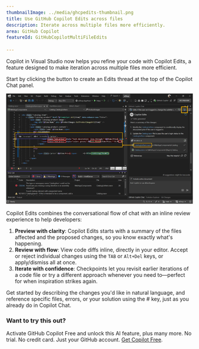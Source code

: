 ```yaml
---
thumbnailImage: ../media/ghcpedits-thumbnail.png
title: Use GitHub Copilot Edits across files
description: Iterate across multiple files more efficiently.
area: GitHub Copilot
featureId: GitHubCopilotMultiFileEdits

---
```



Copilot in Visual Studio now helps you refine your code with Copilot Edits, a feature designed to make iteration across multiple files more efficient.

Start by clicking the button to create an Edits thread at the top of the Copilot Chat panel.

![Copilot Edits Picture](../media/ghcpedits.png)

Copilot Edits combines the conversational flow of chat with an inline review experience to help developers:

1. **Preview with clarity**: Copilot Edits starts with a summary of the files affected and the proposed changes, so you know exactly what's happening.
2. **Review with flow**: View code diffs inline, directly in your editor. Accept or reject individual changes using the `TAB` or `Alt+Del` keys, or apply/dismiss all at once.
3. **Iterate with confidence**: Checkpoints let you revisit earlier iterations of a code file or try a different approach whenever you need to—perfect for when inspiration strikes again.

Get started by describing the changes you'd like in natural language, and reference specific files, errors, or your solution using the # key, just as you already do in Copilot Chat.

### Want to try this out?
Activate GitHub Copilot Free and unlock this AI feature, plus many more.
No trial. No credit card. Just your GitHub account. [Get Copilot Free](vscmd://View.GitHub.Copilot.Chat).
